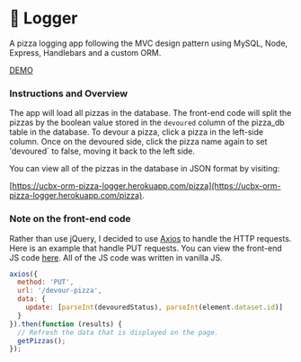 # :pizza: Logger
A pizza logging app following the MVC design pattern using MySQL, Node, Express, Handlebars and a custom ORM.

[DEMO](http://ucbx-orm-pizza-logger.herokuapp.com/)

### Instructions and Overview

The app will load all pizzas in the database. The front-end code will split the pizzas by the boolean value stored in the `devoured` column of the pizza_db table in the database. To devour a pizza, click a pizza in the left-side column. Once on the devoured side, click the pizza name again to set 'devoured` to false, moving it back to the left side.

You can view all of the pizzas in the database in JSON format by visiting:

[https://ucbx-orm-pizza-logger.herokuapp.com/pizza](https://ucbx-orm-pizza-logger.herokuapp.com/pizza). 

### Note on the front-end code
Rather than use jQuery, I decided to use [Axios](https://www.npmjs.com/package/axios) to handle the HTTP requests. Here is an example that handle PUT requests. You can view the front-end JS code [here](https://github.com/jeffreylowy/orm-pizza-logger/blob/464736105ca3bb37b138558e197578b647b89e35/public/assets/js/pizzajax.js#L104). All of the JS code was written in vanilla JS.

```javascript
axios({
  method: 'PUT',
  url: '/devour-pizza',
  data: {
    update: [parseInt(devouredStatus), parseInt(element.dataset.id)]
  }
}).then(function (results) {
  // Refresh the data that is displayed on the page.
  getPizzas();
});
```

